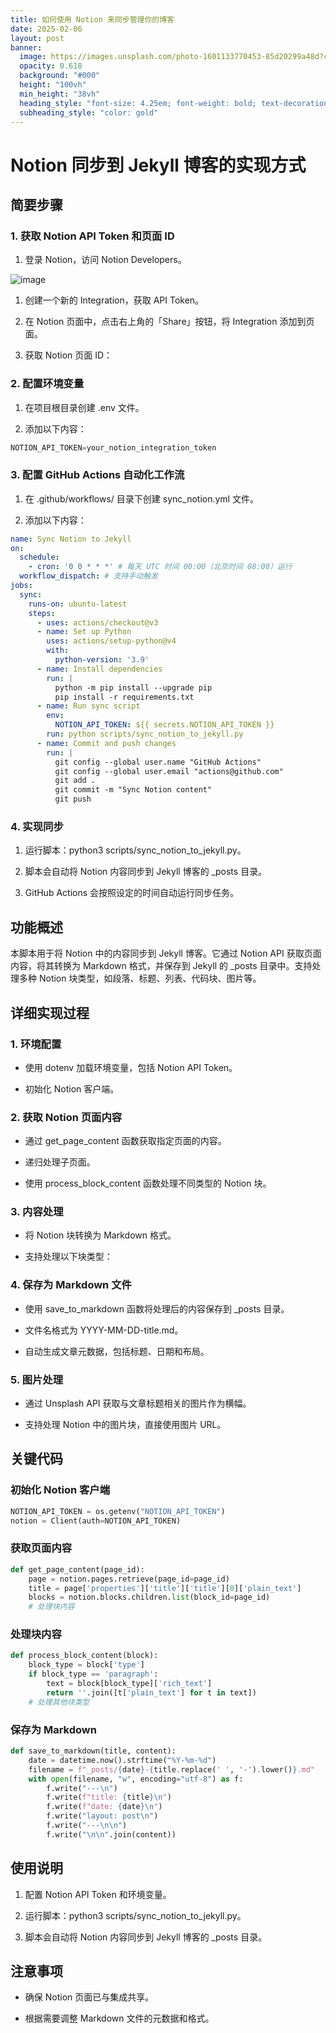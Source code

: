 ```yaml
---
title: 如何使用 Notion 来同步管理你的博客
date: 2025-02-06
layout: post
banner:
  image: https://images.unsplash.com/photo-1601133770453-85d20299a48d?crop=entropy&cs=tinysrgb&fit=max&fm=jpg&ixid=M3w2OTIwMzJ8MHwxfHJhbmRvbXx8fHx8fHx8fDE3Mzg4ODAyNjd8&ixlib=rb-4.0.3&q=80&w=1080
  opacity: 0.618
  background: "#000"
  height: "100vh"
  min_height: "38vh"
  heading_style: "font-size: 4.25em; font-weight: bold; text-decoration: underline"
  subheading_style: "color: gold"
---
```


# Notion 同步到 Jekyll 博客的实现方式

## 简要步骤

### 1. 获取 Notion API Token 和页面 ID

1. 登录 Notion，访问 Notion Developers。

![image](https://prod-files-secure.s3.us-west-2.amazonaws.com/a7a0cc5a-89b9-4cda-8686-1fba0ca52f40/d19c1afe-dea5-4312-9333-786b0ba83054/image.png?X-Amz-Algorithm=AWS4-HMAC-SHA256&X-Amz-Content-Sha256=UNSIGNED-PAYLOAD&X-Amz-Credential=ASIAZI2LB4663RZX5GIK%2F20250206%2Fus-west-2%2Fs3%2Faws4_request&X-Amz-Date=20250206T221746Z&X-Amz-Expires=3600&X-Amz-Security-Token=IQoJb3JpZ2luX2VjEE0aCXVzLXdlc3QtMiJIMEYCIQD92UJuLT2mNmsGW6n6TkTjXhVD4heX2HSwQgpmEngPbwIhAJr0njA6PCRp%2F%2BZtw5QknERkGhgx35jK7EzX5hKgAW1eKv8DCGYQABoMNjM3NDIzMTgzODA1IgyP%2BPNNKFG%2F4Mm8RO8q3ANhhYrQ3y%2B4E%2BSEqUdPYyHtTlae3rXLTvZYQAI6TAQwTn%2FXSf9odHb5DgyX0brMDJZVaD%2BXHJXZBY2jUVJslzg7pW4SZF%2B3%2BKxc4lPRWBY01f6SeMXkIdfaf0wkP9k8qQwxAgy4YI2SmIJvgt3diK7hgg0u%2FP918tYG5ldvatMqFRAMEZ77%2BgAPFdrXpKz0N9IisHxqrN2inMgXb6PL0tFyG38%2FqtySgPRL33hQkdR3V%2FskY%2BWLewYRC1uMDq2fSanZ3G9a7ep2rZgp7mXJVW43IixkA9gO4HoQ%2B3Xj2Pja3NB399PomHCzVXFvLmpvnKu99t%2B2Z9oebfDgPu6HizTPC6kFLNg6PcveWjmLBPVzvFl8Jyf6IJtpXx72Nu49gKZ19s04Yh7209drP34KxwIYv27hXO7Ff1FGWXxirfZRC7mthiUy7%2BHw44K9k0ozO2hqsLdUx7W5RGB16Fn7yymH0ZAuL%2FjunUOyJlGY8f0Xpdkidi9YDCohvKj753YS%2BBUjXqDav21jmhnVyonDEIRFY9Mkm779EGRKns0rrxAmUNFmqTRfV6zNO3VoTCDVqc%2FbCLiTWNA9pjcvBmikHaXkpqaounriOiFDKpgzItaxiLeBtNxruZequfEZszCUuZS9BjqkAeUBd8T1ghApI1%2Bue2kCEP6LMMJumv6tCyEBtkMXPofy5zOy0qUVIliMCsdd%2Fp%2FjGghPQvthlOXPbn%2FRwiGfFnnnjT0EKaB6vUGBQSU%2FLqwgKrEtpaFWfgHN52ZDn95ZP8lOMSZCkyfSJwP%2FSRj%2Fl37g%2FCySaxLySEq%2Fll5GKIhHqqVoSusHp4n6xAW1%2BW6pnwcI62sS10LrtdBhE6gKrqbRU46p&X-Amz-Signature=842c3ebbe6a61bf32e2000f54267dff66f4ba2ccceda879a8f6b8b4f7374da57&X-Amz-SignedHeaders=host&x-id=GetObject)

1. 创建一个新的 Integration，获取 API Token。

1. 在 Notion 页面中，点击右上角的「Share」按钮，将 Integration 添加到页面。

1. 获取 Notion 页面 ID：


### 2. 配置环境变量

1. 在项目根目录创建 .env 文件。

1. 添加以下内容：

```javascript
NOTION_API_TOKEN=your_notion_integration_token
```

### 3. 配置 GitHub Actions 自动化工作流

1. 在 .github/workflows/ 目录下创建 sync_notion.yml 文件。

1. 添加以下内容：

```yaml
name: Sync Notion to Jekyll
on:
  schedule:
    - cron: '0 0 * * *' # 每天 UTC 时间 00:00（北京时间 08:00）运行
  workflow_dispatch: # 支持手动触发
jobs:
  sync:
    runs-on: ubuntu-latest
    steps:
      - uses: actions/checkout@v3
      - name: Set up Python
        uses: actions/setup-python@v4
        with:
          python-version: '3.9'
      - name: Install dependencies
        run: |
          python -m pip install --upgrade pip
          pip install -r requirements.txt
      - name: Run sync script
        env:
          NOTION_API_TOKEN: ${{ secrets.NOTION_API_TOKEN }}
        run: python scripts/sync_notion_to_jekyll.py
      - name: Commit and push changes
        run: |
          git config --global user.name "GitHub Actions"
          git config --global user.email "actions@github.com"
          git add .
          git commit -m "Sync Notion content"
          git push
```

### 4. 实现同步

1. 运行脚本：python3 scripts/sync_notion_to_jekyll.py。

1. 脚本会自动将 Notion 内容同步到 Jekyll 博客的 _posts 目录。

1. GitHub Actions 会按照设定的时间自动运行同步任务。

## 功能概述

本脚本用于将 Notion 中的内容同步到 Jekyll 博客。它通过 Notion API 获取页面内容，将其转换为 Markdown 格式，并保存到 Jekyll 的 _posts 目录中。支持处理多种 Notion 块类型，如段落、标题、列表、代码块、图片等。

## 详细实现过程

### 1. 环境配置

- 使用 dotenv 加载环境变量，包括 Notion API Token。

- 初始化 Notion 客户端。

### 2. 获取 Notion 页面内容

- 通过 get_page_content 函数获取指定页面的内容。

- 递归处理子页面。

- 使用 process_block_content 函数处理不同类型的 Notion 块。

### 3. 内容处理

- 将 Notion 块转换为 Markdown 格式。

- 支持处理以下块类型：


### 4. 保存为 Markdown 文件

- 使用 save_to_markdown 函数将处理后的内容保存到 _posts 目录。

- 文件名格式为 YYYY-MM-DD-title.md。

- 自动生成文章元数据，包括标题、日期和布局。

### 5. 图片处理

- 通过 Unsplash API 获取与文章标题相关的图片作为横幅。

- 支持处理 Notion 中的图片块，直接使用图片 URL。

## 关键代码

### 初始化 Notion 客户端

```python
NOTION_API_TOKEN = os.getenv("NOTION_API_TOKEN")
notion = Client(auth=NOTION_API_TOKEN)
```

### 获取页面内容

```python
def get_page_content(page_id):
    page = notion.pages.retrieve(page_id=page_id)
    title = page['properties']['title']['title'][0]['plain_text']
    blocks = notion.blocks.children.list(block_id=page_id)
    # 处理块内容
```

### 处理块内容

```python
def process_block_content(block):
    block_type = block['type']
    if block_type == 'paragraph':
        text = block[block_type]['rich_text']
        return ''.join([t['plain_text'] for t in text])
    # 处理其他块类型
```

### 保存为 Markdown

```python
def save_to_markdown(title, content):
    date = datetime.now().strftime("%Y-%m-%d")
    filename = f"_posts/{date}-{title.replace(' ', '-').lower()}.md"
    with open(filename, "w", encoding="utf-8") as f:
        f.write("---\n")
        f.write(f"title: {title}\n")
        f.write(f"date: {date}\n")
        f.write("layout: post\n")
        f.write("---\n\n")
        f.write("\n\n".join(content))
```

## 使用说明

1. 配置 Notion API Token 和环境变量。

1. 运行脚本：python3 scripts/sync_notion_to_jekyll.py。

1. 脚本会自动将 Notion 内容同步到 Jekyll 博客的 _posts 目录。

## 注意事项

- 确保 Notion 页面已与集成共享。

- 根据需要调整 Markdown 文件的元数据和格式。